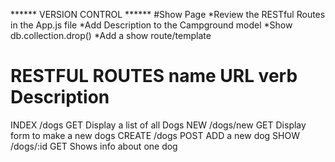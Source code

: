 ****** VERSION CONTROL  ******
#Show Page
*Review the RESTful Routes in the App.js file
*Add Description to the Campground model
*Show db.collection.drop()
*Add a show route/template

RESTFUL ROUTES
name    URL      verb       Description
======================================================
INDEX   /dogs       GET     Display a list of all Dogs
NEW     /dogs/new   GET     Display form to make a new dogs
CREATE  /dogs       POST    ADD a new dog 
SHOW    /dogs/:id   GET     Shows info about one dog 



